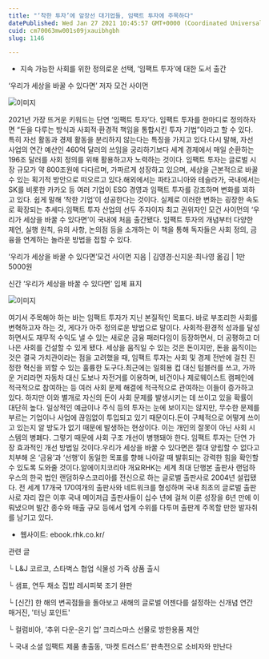 ```yaml
---
title: "‘착한 투자’에 앞장선 대기업들, 임팩트 투자에 주목하다"
datePublished: Wed Jan 27 2021 10:45:57 GMT+0000 (Coordinated Universal Time)
cuid: cm70063mw001s09jxauibhgbh
slug: 1146

---
```



- 지속 가능한 사회를 위한 정의로운 선택, ‘임팩트 투자’에 대한 도서 출간

‘우리가 세상을 바꿀 수 있다면’ 저자 모건 사이먼

![이미지](https://cdn.hashnode.com/res/hashnode/image/upload/v1739249367667/80453a99-9875-42be-bf9d-0dbafb6c502f.jpeg)

2021년 가장 뜨거운 키워드는 단연 ‘임팩트 투자’다. 임팩트 투자를 한마디로 정의하자면 “돈을 다루는 방식과 사회적·환경적 책임을 통합시킨 투자 기법”이라고 할 수 있다. 특히 자선 활동과 경제 활동을 분리하지 않는다는 특징을 가지고 있다.다시 말해, 자선 사업의 연간 예산인 460억 달러의 쓰임을 궁리하기보다 세계 경제에서 매일 순환하는 196조 달러를 사회 정의를 위해 활용하고자 노력하는 것이다. 임팩트 투자는 글로벌 시장 규모가 약 800조원에 다다르며, 가파르게 성장하고 있으며, 세상을 근본적으로 바꿀 수 있는 획기적 방안으로 떠오르고 있다.해외에서는 파타고니아와 테슬라가, 국내에서는 SK를 비롯한 카카오 등 여러 기업이 ESG 경영과 임팩트 투자를 강조하며 변화를 꾀하고 있다. 쉽게 말해 ‘착한 기업’이 성공한다는 것이다. 실제로 이러한 변화는 굉장한 속도로 확장되는 추세다.임팩트 투자 산업의 선두 주자이자 최고 권위자인 모건 사이먼의 ‘우리가 세상을 바꿀 수 있다면’이 국내에 처음 출간됐다. 임팩트 투자의 개념부터 다양한 제언, 실행 원칙, 유의 사항, 논의점 등을 소개하는 이 책을 통해 독자들은 사회 정의, 금융을 연계하는 놀라운 방법을 접할 수 있다.

‘우리가 세상을 바꿀 수 있다면’모건 사이먼 지음 | 김영경·신지윤·최나영 옮김 | 1만5000원

신간 ‘우리가 세상을 바꿀 수 있다면’ 입체 표지

![이미지](https://cdn.hashnode.com/res/hashnode/image/upload/v1739249369527/73d87edb-5800-4965-b663-d73ff755e7b2.jpeg)

여기서 주목해야 하는 바는 임팩트 투자가 지닌 본질적인 목표다. 바로 부조리한 사회를 변혁하고자 하는 것, 게다가 아주 정의로운 방법으로 말이다. 사회적·환경적 성과를 달성하면서도 재무적 수익도 낼 수 있는 새로운 금융 패러다임이 등장하면서, 더 공평하고 더 나은 사회를 건설할 수 있게 됐다. 세상을 움직일 수 있는 것은 돈이지만, 돈을 움직이는 것은 결국 가치관이라는 점을 고려했을 때, 임팩트 투자는 사회 및 경제 전반에 걸친 진정한 혁신을 꾀할 수 있는 훌륭한 도구다.최근에는 일회용 컵 대신 텀블러를 쓰고, 가까운 거리라면 자동차 대신 도보나 자전거를 이용하며, 비건이나 제로웨이스트 캠페인에 적극적으로 참여하는 등 여러 사회 문제 해결에 적극적으로 관여하는 이들이 증가하고 있다. 하지만 이와 별개로 자신의 돈이 사회 문제를 발생시키는 데 쓰이고 있을 확률이 대단히 높다. 일상적인 예금이나 주식 등의 투자는 눈에 보이지는 않지만, 무수한 문제를 부르는 기업이나 사업에 끊임없이 투입되고 있기 때문이다.돈이 구체적으로 어떻게 쓰이고 있는지 알 방도가 없기 때문에 발생하는 현상이다. 이는 개인의 잘못이 아닌 사회 시스템의 병폐다. 그렇기 때문에 사회 구조 개선이 병행돼야 한다. 임팩트 투자는 단연 가장 효과적인 개선 방법일 것이다.우리가 세상을 바꿀 수 있다면은 절대 양립할 수 없다고 치부해 온 ‘금융’과 ‘선행’이 동일한 목표를 향해 나아갈 때 발휘되는 강력한 힘을 확인할 수 있도록 도와줄 것이다.알에이치코리아 개요RHK는 세계 최대 단행본 출판사 랜덤하우스의 한국 법인 랜덤하우스코리아를 전신으로 하는 글로벌 출판사로 2004년 설립됐다. 전 세계 17개국 170여개의 출판사와 네트워크를 형성하며 국내 최초의 글로벌 출판사로 자리 잡은 이후 국내 메이저급 출판사들이 십수 년에 걸쳐 이룬 성장을 6년 만에 이뤄냈으며 발간 종수와 매출 규모 등에서 업계 수위를 다투며 출판계 주목할 만한 발자취를 남기고 있다.

- 웹사이트: ebook.rhk.co.kr/

관련 글

└ L&J 코르코, 스타벅스 협업 식물성 가죽 상품 출시

└ 샘표, 연두 채소 집밥 레시피북 조기 완판

└ [신간] 한 해의 변곡점들을 돌아보고 새해의 글로벌 어젠다를 설정하는 신개념 연간 매거진, '터닝 포인트'

└ 컬럼비아, ‘추위 다운-온기 업’ 크리스마스 선물로 방한용품 제안

└ 국내 소셜 임팩트 제품 총출동, ‘마켓 트러스트’ 판촉전으로 소비자와 만난다